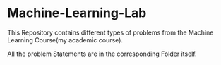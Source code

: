 # Machine-Learning-Lab

This Repository contains different types of problems from the Machine Learning Course(my academic course).  

All the problem Statements are in the corresponding Folder itself.  
